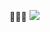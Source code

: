 🥰😌🫢
![](https://i.giphy.com/media/v1.Y2lkPTc5MGI3NjExc2Y5cW4xNjg4NTc0ZDhvcWVudzR2bHd6MnppbXBnYzR4dG1objF6eSZlcD12MV9pbnRlcm5hbF9naWZfYnlfaWQmY3Q9Zw/AcmYFlSxGkeNa/giphy.gif)




